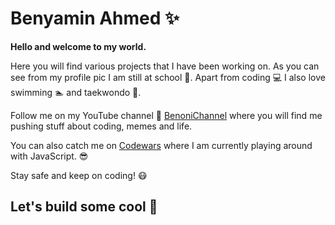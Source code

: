 # Benyamin Ahmed :sparkles:

**Hello and welcome to my world.**

Here you will find various projects that I have been working on. As you can see from my profile pic I am still at school :school:. Apart from coding :computer: I also love swimming :swimmer: and taekwondo :facepunch:.

Follow me on my YouTube channel :movie_camera: [BenoniChannel](https://youtube.com/c/BenoniChannel) where you will find me pushing stuff about coding, memes and life.

You can also catch me on [Codewars](https://www.codewars.com/users/benyaminahmed) where I am currently playing around with JavaScript. :sunglasses: 

Stay safe and keep on coding! :mask:
## Let's build some cool :shit: 
